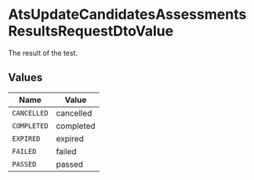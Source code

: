 # AtsUpdateCandidatesAssessmentsResultsRequestDtoValue

The result of the test.


## Values

| Name        | Value       |
| ----------- | ----------- |
| `CANCELLED` | cancelled   |
| `COMPLETED` | completed   |
| `EXPIRED`   | expired     |
| `FAILED`    | failed      |
| `PASSED`    | passed      |
